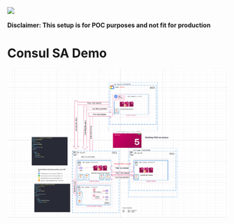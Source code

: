 ![](Files/Consul_Enterprise_Logo_Color_RGB.svg)

**Disclaimer: This setup is for POC purposes and not fit for production**

#   Consul SA Demo


![Alt text](image.png)


